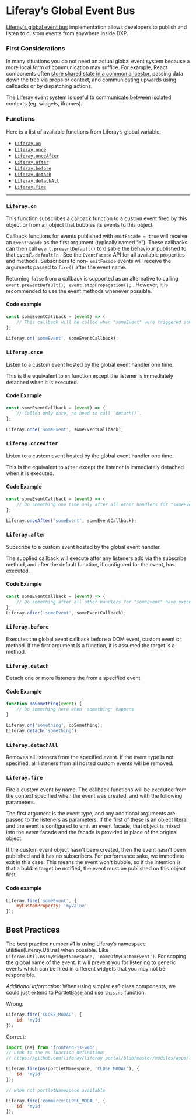 # Liferay’s Global Event Bus

[Liferay's global event bus](https://github.com/liferay/yui3/blob/master/src/event-custom/js/event-target.js#L120) implementation allows developers to publish and listen to custom events from anywhere inside DXP.

### First Considerations

In many situations you do not need an actual global event system because a more local form of communication may suffice. For example, React components often [store shared state in a common ancestor](https://reactjs.org/docs/lifting-state-up.html), passing data down the tree via props or context, and communicating upwards using callbacks or by dispatching actions.

The Liferay event system is useful to communicate between isolated contexts (eg. widgets, iframes).

### Functions

Here is a list of available functions from Liferay’s global variable:

-   [`Liferay.on`](#liferay.on)
-   [`Liferay.once`](#liferay.once)
-   [`Liferay.onceAfter`](#liferay.onceafter)
-   [`Liferay.after`](#liferay.after)
-   [`Liferay.before`](#liferay.before)
-   [`Liferay.detach`](#liferay.detach)
-   [`Liferay.detachAll`](#liferay.detachall)
-   [`Liferay.fire`](#liferay.fire)

---

### `Liferay.on`

This function subscribes a callback function to a custom event fired by this object or from an object that bubbles its events to this object.

Callback functions for events published with `emitFacade = true` will receive an `EventFacade` as the first argument (typically named “e”). These callbacks can then call `event.preventDefault()` to disable the behaviour published to that event’s `defaultFn` . See the `EventFacade` API for all available properties and methods. Subscribers to non- `emitFacade` events will receive the arguments passed to `fire()` after the event name.

Returning `false` from a callback is supported as an alternative to calling `event.preventDefault(); event.stopPropagation();` . However, it is recommended to use the event methods whenever possible.

#### Code example

```js
const someEventCallback = (event) => {
	// This callback will be called when "someEvent" were triggered somewhere
};

Liferay.on('someEvent', someEventCallback);
```

### `Liferay.once`

Listen to a custom event hosted by the global event handler one time.

This is the equivalent to `on` function except the listener is immediately detached when it is executed.

#### Code Example

```js
const someEventCallback = (event) => {
	// Called only once, no need to call `detach()`.
};

Liferay.once('someEvent', someEventCallback);
```

### `Liferay.onceAfter`

Listen to a custom event hosted by the global event handler one time.

This is the equivalent to `after` except the listener is immediately detached when it is executed.

#### Code Example

```js
const someEventCallback = (event) => {
	// Do something one time only after all other handlers for "someEvent" have executed
};

Liferay.onceAfter('someEvent', someEventCallback);
```

### `Liferay.after`

Subscribe to a custom event hosted by the global event handler.

The supplied callback will execute after any listeners add via the subscribe method, and after the default function, if configured for the event, has executed.

#### Code Example

```js
const someEventCallback = (event) => {
	// Do something after all other handlers for "someEvent" have executed
};
Liferay.after('someEvent', someEventCallback);
```

### `Liferay.before`

Executes the global event callback before a DOM event, custom event or method. If the first argument is a function, it is assumed the target is a method.

### `Liferay.detach`

Detach one or more listeners the from a specified event

#### Code Example

```js
function doSomething(event) {
	// Do something here when 'something' happens
}

Liferay.on('something', doSomething);
Liferay.detach('something');
```

### `Liferay.detachAll`

Removes all listeners from the specified event. If the event type is not specified, all listeners from all hosted custom events will be removed.

### `Liferay.fire`

Fire a custom event by name. The callback functions will be executed
from the context specified when the event was created, and with the
following parameters.

The first argument is the event type, and any additional arguments are
passed to the listeners as parameters. If the first of these is an
object literal, and the event is configured to emit an event facade,
that object is mixed into the event facade and the facade is provided
in place of the original object.

If the custom event object hasn't been created, then the event hasn't
been published and it has no subscribers. For performance sake, we
immediate exit in this case. This means the event won't bubble, so
if the intention is that a bubble target be notified, the event must
be published on this object first.

#### Code example

```js
Liferay.fire('someEvent', {
	myCustomProperty: 'myValue'
});
```

## Best Practices

The best practice number #1 is using Liferay’s namespace utilities(Liferay.Util.ns) when possible. Like `Liferay.Util.ns(myWidgetNamespace, 'nameOfMyCustomEvent')`. For scoping the global name of the event. It will prevent you for listening to generic events which can be fired in different widgets that you may not be responsible.

_Additional information_: When using simpler es6 class components, we could just extend to [PortletBase](https://github.com/liferay/liferay-portal/blob/master/modules/apps/frontend-js/frontend-js-web/src/main/resources/META-INF/resources/liferay/PortletBase.es.js) and use `this.ns` function.

Wrong:

```js
Liferay.fire('CLOSE_MODAL', {
	id: 'myId'
});
```

Correct:

```js
import {ns} from 'frontend-js-web';
// Link to the ns function definition:
// https://github.com/liferay/liferay-portal/blob/master/modules/apps/frontend-js/frontend-js-web/src/main/resources/META-INF/resources/liferay/util/ns.es.js#L33

Liferay.fire(ns(portletNamespace, 'CLOSE_MODAL'), {
	id: 'myId'
});

// when not portletNamespace available

Liferay.fire('commerce:CLOSE_MODAL', {
	id: 'myId'
});
```
